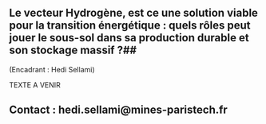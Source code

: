 ## Le vecteur Hydrogène, est ce une solution viable pour la transition énergétique : quels rôles peut jouer le sous-sol dans sa production durable et son stockage massif ?## 

(Encadrant : Hedi Sellami)

TEXTE A VENIR

## Contact : hedi.sellami\@mines-paristech.fr
